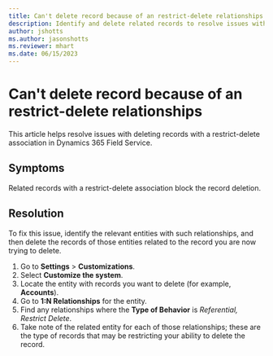 ```yaml
---
title: Can't delete record because of an restrict-delete relationships
description: Identify and delete related records to resolve issues with restrict-delete associations in Field Service.
author: jshotts
ms.author: jasonshotts
ms.reviewer: mhart
ms.date: 06/15/2023
---
```


# Can't delete record because of an restrict-delete relationships

This article helps resolve issues with deleting records with a restrict-delete association in Dynamics 365 Field Service.

## Symptoms

Related records with a restrict-delete association block the record deletion.

## Resolution

To fix this issue, identify the relevant entities with such relationships, and then delete the records of those entities related to the record you are now trying to delete.

1. Go to **Settings** > **Customizations**.
2. Select **Customize the system**.
3. Locate the entity with records you want to delete (for example, **Accounts**).
4. Go to **1:N Relationships** for the entity.
5. Find any relationships where the **Type of Behavior** is *Referential, Restrict Delete*.
6. Take note of the related entity for each of those relationships; these are the type of records that may be restricting your ability to delete the record.
